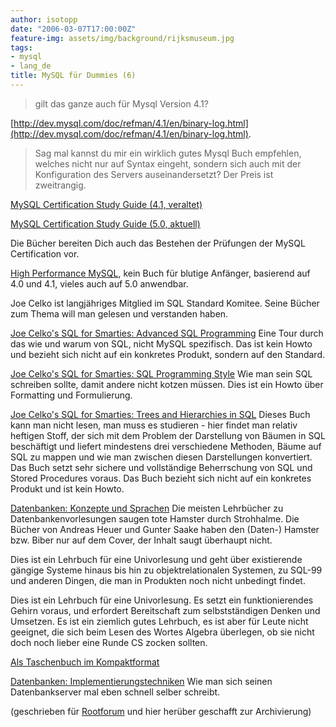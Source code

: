 ```yaml
---
author: isotopp
date: "2006-03-07T17:00:00Z"
feature-img: assets/img/background/rijksmuseum.jpg
tags:
- mysql
- lang_de
title: MySQL für Dummies (6)
---
```


> gilt das ganze auch für Mysql Version 4.1?
 
[http://dev.mysql.com/doc/refman/4.1/en/binary-log.html](http://dev.mysql.com/doc/refman/4.1/en/binary-log.html).

>Sag mal kannst du mir ein wirklich gutes Mysql Buch empfehlen, welches nicht nur auf Syntax eingeht, sondern sich auch mit der Konfiguration des Servers auseinandersetzt? 
> Der Preis ist zweitrangig.

[MySQL Certification Study Guide (4.1, veraltet)](http://www.amazon.de/exec/obidos/ASIN/0672326329/)

[MySQL Certification Study Guide (5.0, aktuell)](http://www.amazon.de/exec/obidos/ASIN/0672328127/)

Die Bücher bereiten Dich auch das Bestehen der Prüfungen der MySQL Certification vor.

[High Performance MySQL](http://www.amazon.de/exec/obidos/ASIN/0596003064), kein Buch für blutige Anfänger, basierend auf 4.0 und 4.1, vieles auch auf 5.0 anwendbar.

Joe Celko ist langjähriges Mitglied im SQL Standard Komitee. Seine Bücher zum Thema will man gelesen und verstanden haben.

[Joe Celko's SQL for Smarties: Advanced SQL Programming](http://www.amazon.de/exec/obidos/ASIN/1558605762)
Eine Tour durch das wie und warum von SQL, nicht MySQL spezifisch. 
Das ist kein Howto und bezieht sich nicht auf ein konkretes Produkt, sondern auf den Standard.

[Joe Celko's SQL for Smarties: SQL Programming Style](http://www.amazon.de/exec/obidos/ASIN/0120887975)
Wie man sein SQL schreiben sollte, damit andere nicht kotzen müssen. 
Dies ist ein Howto über Formatting und Formulierung.

[Joe Celko's SQL for Smarties: Trees and Hierarchies in SQL](http://www.amazon.de/exec/obidos/ASIN/1558609202)
Dieses Buch kann man nicht lesen, man muss es studieren - hier findet man relativ heftigen Stoff, der sich mit dem Problem der Darstellung von Bäumen in SQL beschäftigt und liefert mindestens drei verschiedene Methoden, Bäume auf SQL zu mappen und wie man zwischen diesen Darstellungen konvertiert.
Das Buch setzt sehr sichere und vollständige Beherrschung von SQL und Stored Procedures voraus. 
Das Buch bezieht sich nicht auf ein konkretes Produkt und ist kein Howto.

[Datenbanken: Konzepte und Sprachen](http://www.amazon.de/exec/obidos/ASIN/3826606191)
Die meisten Lehrbücher zu Datenbankenvorlesungen saugen tote Hamster durch Strohhalme. 
Die Bücher von Andreas Heuer und Gunter Saake haben den (Daten-) Hamster bzw. Biber nur auf dem Cover, der Inhalt saugt überhaupt nicht. 

Dies ist ein Lehrbuch für eine Univorlesung und geht über existierende gängige Systeme hinaus bis hin zu objektrelationalen Systemen, zu SQL-99 und anderen Dingen, die man in Produkten noch nicht unbedingt findet.

Dies ist ein Lehrbuch für eine Univorlesung.
Es setzt ein funktionierendes Gehirn voraus, und erfordert Bereitschaft zum selbstständigen Denken und Umsetzen.
Es ist ein ziemlich gutes Lehrbuch, es ist aber für Leute nicht geeignet, die sich beim Lesen des Wortes Algebra überlegen, ob sie nicht doch noch lieber eine Runde CS zocken sollten.

[Als Taschenbuch im Kompaktformat](http://www.amazon.de/exec/obidos/ASIN/3826607155)

[Datenbanken: Implementierungstechniken](http://www.amazon.de/exec/obidos/ASIN/3826614380)
Wie man sich seinen Datenbankserver mal eben schnell selber schreibt.

(geschrieben für
[Rootforum](http://www.rootforum.de/forum/viewforum.php?f=23)
und hier herüber geschafft zur Archivierung)
